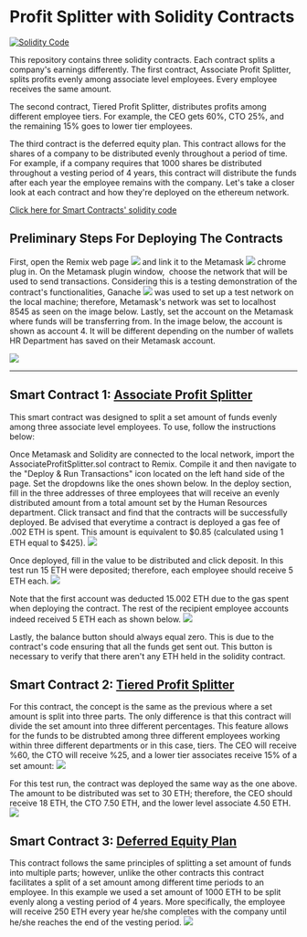 # Profit Splitter with Solidity Contracts
[![](Images/intro.jpg "Solidity Code")](https://github.com/EmilianoAmador/ProfitSplitter_Blockchain-Solidity-Contracts/tree/master/Contracts)

This repository contains three solidity contracts. Each contract splits a company's earnings differently. The first contract, Associate Profit Splitter, splits profits evenly among associate level employees. Every employee receives the same amount.

The second contract, Tiered Profit Splitter, distributes profits among different employee tiers. For example, the CEO gets 60%, CTO 25%, and the remaining 15% goes to lower tier employees. 

The third contract is the deferred equity plan. This contract allows for the shares of a company to be distributed evenly throughout a period of time. For example, if a company requires that 1000 shares be distributed throughout a vesting period of 4 years, this contract will distribute the funds after each year the employee remains with the company. Let's take a closer look at each contract and how they're deployed on the ethereum network.

[Click here for Smart Contracts' solidity code](https://github.com/EmilianoAmador/ProfitSplitter_Blockchain-Solidity-Contracts/tree/master/Contracts)

## Preliminary Steps For Deploying The Contracts
First, open the Remix web page [![](Images/remix.png)](https://remix.ethereum.org "Click Me") and link it to the Metamask [![](Images/metamask.png)](https://metamask.io/ "Click Me") chrome plug in. On the Metamask plugin window,  choose the network that will be used to send transactions. Considering this is a testing demonstration of the contract's functionalities, Ganache [![](Images/ganache.png)](https://www.trufflesuite.com/ganache "Click Me") was used to set up a test network on the local machine; therefore, Metamask's network was set to localhost 8545 as seen on the image below. Lastly, set the account on the Metamask where funds will be transferring from. In the image below, the account is shown as account 4. It will be different depending on the number of wallets HR Department has saved on their Metamask account.


![](Images/metamask-preline.png)

---

## Smart Contract 1: [Associate Profit Splitter](Contracts/AssociateProfitSplitter.sol "Click For Solidity Code")
This smart contract was designed to split a set amount of funds evenly among three associate level employees. To use, follow the instructions below:

Once Metamask and Solidity are connected to the local network, import the AssociateProfitSplitter.sol contract to Remix. Compile it and then navigate to the "Deploy & Run Transactions" icon located on the left hand side of the page. Set the dropdowns like the ones shown below. In the deploy section, fill in the three addresses of three employees that will receive an evenly distributed amount from a total amount set by the Human Resources department. Click transact and find that the contracts will be successfully deployed. Be advised that everytime a contract is deployed a gas fee of .002 ETH is spent. This amount is equivalent to $0.85 (calculated using 1 ETH equal to $425). 
![](Images/remix-tps.png)

Once deployed, fill in the value to be distributed and click deposit. In this test run 15 ETH were deposited; therefore, each employee should receive 5 ETH each.
![](Images/accprofitsplitter.png)

Note that the first account was deducted 15.002 ETH due to the gas spent when deploying the contract. The rest of the recipient employee accounts indeed received 5 ETH each as shown below.
![](Images/accprofitsplitter_ganache.png)

Lastly, the balance button should always equal zero. This is due to the contract's code ensuring that all the funds get sent out. This button is necessary to verify that there aren't any ETH held in the solidity contract. 

## Smart Contract 2: [Tiered Profit Splitter](Contracts/TieredProfitSplitter.sol "Click For Solidity Code")

For this contract, the concept is the same as the previous where a set amount is split into three parts. The only difference is that this contract will divide the set amount into three different percentages. This feature allows for the funds to be distrubted among three different employees working within three different departments or in this case, tiers. The CEO will receive %60, the CTO will receive %25, and a lower tier associates receive 15% of a set amount:
![](Images/tieprofitsplitter.png)

For this test run, the contract was deployed the same way as the one above. The amount to be distributed was set to 30 ETH; therefore, the CEO should receive 18 ETH, the CTO 7.50 ETH, and the lower level associate 4.50 ETH.
![](Images/tieprofitsplitter_ganache.png)

## Smart Contract 3: [Deferred Equity Plan](Contracts/DeferredEquityPlan.sol "Click For Solidity Code")

This contract follows the same principles of splitting a set amount of funds into multiple parts; however, unlike the other contracts this contract facilitates a split of a set amount among different time periods to an employee. In this example we used a set amount of 1000 ETH to be split evenly along a vesting period of 4 years. More specifically, the employee will receive 250 ETH every year he/she completes with the company until he/she reaches the end of the vesting period.
![](Images/deferredeqplan.png)



